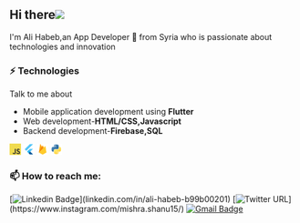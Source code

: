 ## Hi there<img src="https://github.com/TheDudeThatCode/TheDudeThatCode/blob/master/Assets/Hi.gif" width="29px"> 

I'm Ali Habeb,an App Developer :iphone: from Syria who is passionate about technologies and innovation


### ⚡ Technologies
Talk to me about
- Mobile application development using **Flutter**
- Web development-**HTML/CSS,Javascript**
- Backend development-**Firebase,SQL**


<code><img height="20" src="https://raw.githubusercontent.com/github/explore/80688e429a7d4ef2fca1e82350fe8e3517d3494d/topics/javascript/javascript.png"></code>
<code><img height="20" src="https://raw.githubusercontent.com/github/explore/80688e429a7d4ef2fca1e82350fe8e3517d3494d/topics/flutter/flutter.png"></code>
<code><img height="20" src="https://raw.githubusercontent.com/github/explore/80688e429a7d4ef2fca1e82350fe8e3517d3494d/topics/firebase/firebase.png"></code>
<code><img height="20" src="https://raw.githubusercontent.com/github/explore/80688e429a7d4ef2fca1e82350fe8e3517d3494d/topics/python/python.png"></code>





###  📫 How to reach me:
 
[![Linkedin Badge]([https://img.shields.io/badge/-AliHabe-blue?style=flat-square&logo=Linkedin&logoColor=white&link=https://www.linkedin.com/in/ali-habeb-b99b00201/](https://www.linkedin.com/in/ali-habeb-b99b00201/))](linkedin.com/in/ali-habeb-b99b00201)
[![Twitter URL](https://img.shields.io/twitter/url?color=%23fb3958&label=follow&logo=instagram&logoColor=%23fb3958&style=flat-square&url=https%3A%2F%2Fwww.instagram.com%2Falejorc_)](https://www.instagram.com/mishra.shanu15/)
[![Gmail Badge](https://img.shields.io/badge/Gmail-c14438?style=flat-square&logo=Gmail&logoColor=white&link=mailto:eagle6ray6@gmail.com)](mailto:eagle6ray6@gmail.com)

 





